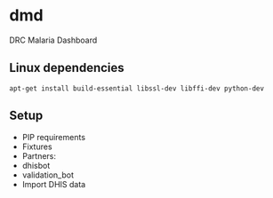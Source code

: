 # dmd
DRC Malaria Dashboard


## Linux dependencies

`apt-get install build-essential libssl-dev libffi-dev python-dev`

## Setup

* PIP requirements
* Fixtures
* Partners:
 * dhisbot
 * validation_bot
* Import DHIS data
